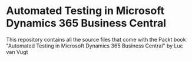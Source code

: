 # Automated Testing in Microsoft Dynamics 365 Business Central

This repository contains all the source files that come with the Packt book "Automated Testing in Microsoft Dynamics 365 Business Central" by Luc van Vugt
